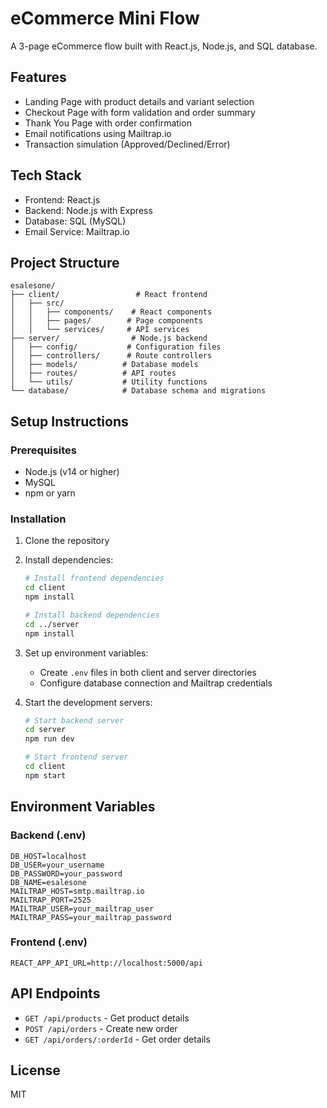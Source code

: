 # eCommerce Mini Flow

A 3-page eCommerce flow built with React.js, Node.js, and SQL database.

## Features

- Landing Page with product details and variant selection
- Checkout Page with form validation and order summary
- Thank You Page with order confirmation
- Email notifications using Mailtrap.io
- Transaction simulation (Approved/Declined/Error)

## Tech Stack

- Frontend: React.js
- Backend: Node.js with Express
- Database: SQL (MySQL)
- Email Service: Mailtrap.io

## Project Structure

```
esalesone/
├── client/                 # React frontend
│   ├── src/
│   │   ├── components/    # React components
│   │   ├── pages/        # Page components
│   │   └── services/     # API services
├── server/                # Node.js backend
│   ├── config/           # Configuration files
│   ├── controllers/      # Route controllers
│   ├── models/          # Database models
│   ├── routes/          # API routes
│   └── utils/           # Utility functions
└── database/            # Database schema and migrations
```

## Setup Instructions

### Prerequisites

- Node.js (v14 or higher)
- MySQL
- npm or yarn

### Installation

1. Clone the repository
2. Install dependencies:

   ```bash
   # Install frontend dependencies
   cd client
   npm install

   # Install backend dependencies
   cd ../server
   npm install
   ```

3. Set up environment variables:

   - Create `.env` files in both client and server directories
   - Configure database connection and Mailtrap credentials

4. Start the development servers:

   ```bash
   # Start backend server
   cd server
   npm run dev

   # Start frontend server
   cd client
   npm start
   ```

## Environment Variables

### Backend (.env)

```
DB_HOST=localhost
DB_USER=your_username
DB_PASSWORD=your_password
DB_NAME=esalesone
MAILTRAP_HOST=smtp.mailtrap.io
MAILTRAP_PORT=2525
MAILTRAP_USER=your_mailtrap_user
MAILTRAP_PASS=your_mailtrap_password
```

### Frontend (.env)

```
REACT_APP_API_URL=http://localhost:5000/api
```

## API Endpoints

- `GET /api/products` - Get product details
- `POST /api/orders` - Create new order
- `GET /api/orders/:orderId` - Get order details

## License

MIT
